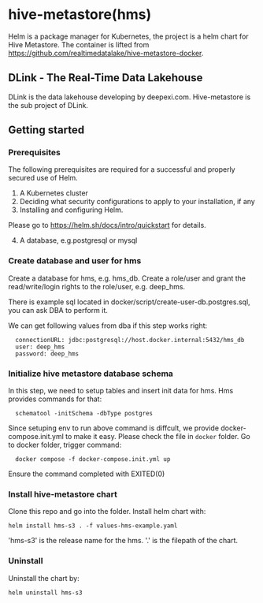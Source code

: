 # hive-metastore(hms)
Helm is a package manager for Kubernetes, the project is a helm chart for Hive Metastore. 
The container is lifted from https://github.com/realtimedatalake/hive-metastore-docker.

## DLink - The Real-Time Data Lakehouse 
DLink is the data lakehouse developing by deepexi.com. Hive-metastore is the sub project of DLink.

## Getting started
### Prerequisites
The following prerequisites are required for a successful and properly secured use of Helm.

1. A Kubernetes cluster
2. Deciding what security configurations to apply to your installation, if any
3. Installing and configuring Helm.

Please go to https://helm.sh/docs/intro/quickstart for details.

4. A database, e.g.postgresql or mysql
   
### Create database and user for hms
Create a database for hms, e.g. hms_db.
Create a role/user and grant the read/write/login rights to the role/user, e.g. deep_hms.

There is example sql located in docker/script/create-user-db.postgres.sql, you can ask DBA to perform it.

We can get following values from dba if this step works right:
```
  connectionURL: jdbc:postgresql://host.docker.internal:5432/hms_db
  user: deep_hms
  password: deep_hms
```

### Initialize hive metastore database schema
In this step, we need to setup tables and insert init data for hms. Hms provides commands for that:
```
  schematool -initSchema -dbType postgres
```
Since setuping env to run above command is diffcult, we provide docker-compose.init.yml to make it easy. Please check the file in `docker` folder. Go to docker folder, trigger command:
```
  docker compose -f docker-compose.init.yml up
```
Ensure the command completed with EXITED(0)

### Install hive-metastore chart
Clone this repo and go into the folder. Install helm chart with: 
```
helm install hms-s3 . -f values-hms-example.yaml
```
'hms-s3' is the release name for the hms.
'.' is the filepath of the chart.
### Uninstall
Uninstall the chart by:
```
helm uninstall hms-s3
```


